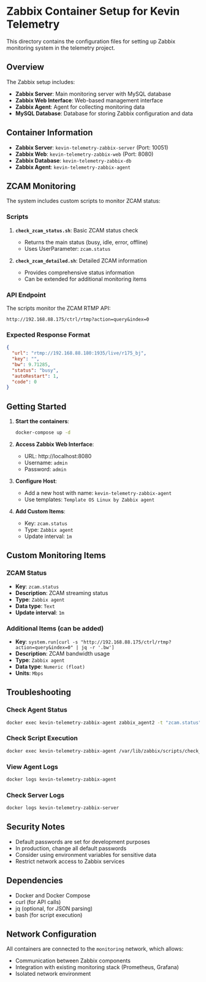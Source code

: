 # Zabbix Container Setup for Kevin Telemetry

This directory contains the configuration files for setting up Zabbix monitoring system in the telemetry project.

## Overview

The Zabbix setup includes:
- **Zabbix Server**: Main monitoring server with MySQL database
- **Zabbix Web Interface**: Web-based management interface
- **Zabbix Agent**: Agent for collecting monitoring data
- **MySQL Database**: Database for storing Zabbix configuration and data

## Container Information

- **Zabbix Server**: `kevin-telemetry-zabbix-server` (Port: 10051)
- **Zabbix Web**: `kevin-telemetry-zabbix-web` (Port: 8080)
- **Zabbix Database**: `kevin-telemetry-zabbix-db`
- **Zabbix Agent**: `kevin-telemetry-zabbix-agent`

## ZCAM Monitoring

The system includes custom scripts to monitor ZCAM status:

### Scripts

1. **`check_zcam_status.sh`**: Basic ZCAM status check
   - Returns the main status (busy, idle, error, offline)
   - Uses UserParameter: `zcam.status`

2. **`check_zcam_detailed.sh`**: Detailed ZCAM information
   - Provides comprehensive status information
   - Can be extended for additional monitoring items

### API Endpoint

The scripts monitor the ZCAM RTMP API:
```
http://192.168.88.175/ctrl/rtmp?action=query&index=0
```

### Expected Response Format

```json
{
  "url": "rtmp://192.168.88.180:1935/live/r175_bj",
  "key": "",
  "bw": 9.71285,
  "status": "busy",
  "autoRestart": 1,
  "code": 0
}
```

## Getting Started

1. **Start the containers**:
   ```bash
   docker-compose up -d
   ```

2. **Access Zabbix Web Interface**:
   - URL: http://localhost:8080
   - Username: `admin`
   - Password: `admin`

3. **Configure Host**:
   - Add a new host with name: `kevin-telemetry-zabbix-agent`
   - Use templates: `Template OS Linux by Zabbix agent`

4. **Add Custom Items**:
   - Key: `zcam.status`
   - Type: `Zabbix agent`
   - Update interval: `1m`

## Custom Monitoring Items

### ZCAM Status
- **Key**: `zcam.status`
- **Description**: ZCAM streaming status
- **Type**: `Zabbix agent`
- **Data type**: `Text`
- **Update interval**: `1m`

### Additional Items (can be added)
- **Key**: `system.run[curl -s "http://192.168.88.175/ctrl/rtmp?action=query&index=0" | jq -r '.bw']`
- **Description**: ZCAM bandwidth usage
- **Type**: `Zabbix agent`
- **Data type**: `Numeric (float)`
- **Units**: `Mbps`

## Troubleshooting

### Check Agent Status
```bash
docker exec kevin-telemetry-zabbix-agent zabbix_agent2 -t "zcam.status"
```

### Check Script Execution
```bash
docker exec kevin-telemetry-zabbix-agent /var/lib/zabbix/scripts/check_zcam_status.sh
```

### View Agent Logs
```bash
docker logs kevin-telemetry-zabbix-agent
```

### Check Server Logs
```bash
docker logs kevin-telemetry-zabbix-server
```

## Security Notes

- Default passwords are set for development purposes
- In production, change all default passwords
- Consider using environment variables for sensitive data
- Restrict network access to Zabbix services

## Dependencies

- Docker and Docker Compose
- curl (for API calls)
- jq (optional, for JSON parsing)
- bash (for script execution)

## Network Configuration

All containers are connected to the `monitoring` network, which allows:
- Communication between Zabbix components
- Integration with existing monitoring stack (Prometheus, Grafana)
- Isolated network environment
